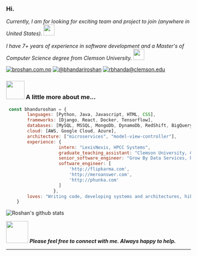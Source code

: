 ### Hi.

<!--
**bhanduroshan/bhanduroshan** is a ✨ _special_ ✨ repository because its `README.md` (this file) appears on your GitHub profile.

<h2> Hi, I'm Roshan Bhandari! <!--<img src="https://media.giphy.com/media/mGcNjsfWAjY5AEZNw6/giphy.gif" width="50">--></h2>

<p><em> Currently, I am for looking for exciting team and project to join (anywhere in United States).  <img src="https://media.giphy.com/media/WUlplcMpOCEmTGBtBW/giphy.gif" width="30"></br></br> I have 7+ years of experience in software development and a Master's of Computer Science degree from Clemson University. <img src="https://media.giphy.com/media/fYSnHlufseco8Fh93Z/giphy.gif" width="30"></br>
</em></p>

[![broshan.com.np](https://img.shields.io/static/v1?label=broshan.com.np&message=%20&color=yellow&logo=&style=flat-square&logoColor=white)](http://broshan.com.np/) [![@bhandariroshan](https://img.shields.io/static/v1?label=linkedin&message=%20&color=orange&logo=LinkedIn&style=flat-square&logoColor=white)](https://www.linkedin.com/in/bhandariroshan/) [![rbhanda@clemson.edu](https://img.shields.io/static/v1?label=rbhanda@clemson.edu&message=%20&color=red&logo=gmail&style=flat-square&logoColor=white)](mailto:rbhanda@clemson.edu)


### <img src="https://media.giphy.com/media/VgCDAzcKvsR6OM0uWg/giphy.gif" width="50"> A little more about me...  

```javascript
 const bhanduroshan = {
        languages: [Python, Java, Javascript, HTML, CSS],
        frameworks: [Django, React, Docker, Tensorflow],
        databases: [MySQL, MSSQL, MongoDb, DynamoDb, RedShift, BigQuery],
        cloud: [AWS, Google Cloud, Azure],
        architecture: ["microservices", "model-view-controller"],
        experience: {
                    intern: "LexisNexis, HPCC Systems",
                    graduate_teaching_assistant: "Clemson University, Clemson, SC",
                    senior_software_engineer: "Grow By Data Services, http://growbydata.com",
                    software_engineer: [
                        'http://flipkarma.com', 
                        'http://meroanswer.com', 
                        'http://phunka.com'
                    ]
                  },
        loves: "Writing code, developing systems and architectures, hiking, reading!"
    }
```

![Roshan's github stats](https://github-readme-stats.vercel.app/api?username=bhanduroshan&hide=["contribs","issues"])

<img src="https://media.giphy.com/media/LnQjpWaON8nhr21vNW/giphy.gif" width="60"> <em><b> Please feel free to connect with me. Always happy to help. </b></em>

---



